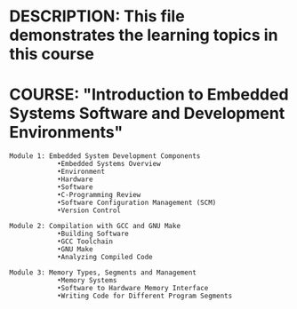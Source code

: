 # DESCRIPTION: This file demonstrates the learning topics in this course

# COURSE: "Introduction to Embedded Systems Software and Development Environments"

	Module 1: Embedded System Development Components
				•Embedded Systems Overview
				•Environment
				•Hardware
				•Software
				•C-Programming Review
				•Software Configuration Management (SCM)
				•Version Control
				
	Module 2: Compilation with GCC and GNU Make
				•Building Software
				•GCC Toolchain
				•GNU Make
				•Analyzing Compiled Code
				
	Module 3: Memory Types, Segments and Management
				•Memory Systems
				•Software to Hardware Memory Interface
				•Writing Code for Different Program Segments
